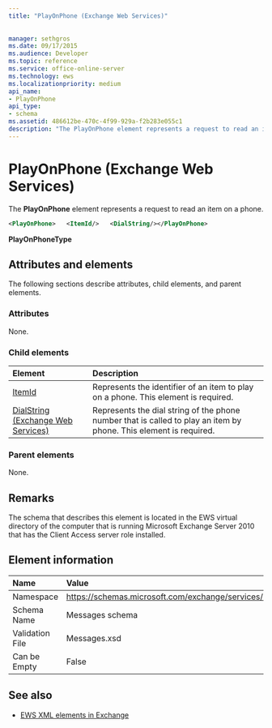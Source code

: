```yaml
---
title: "PlayOnPhone (Exchange Web Services)"
 
 
manager: sethgros
ms.date: 09/17/2015
ms.audience: Developer
ms.topic: reference
ms.service: office-online-server
ms.technology: ews
ms.localizationpriority: medium
api_name:
- PlayOnPhone
api_type:
- schema
ms.assetid: 486612be-470c-4f99-929a-f2b283e055c1
description: "The PlayOnPhone element represents a request to read an item on a phone."
---
```


# PlayOnPhone (Exchange Web Services)

The **PlayOnPhone** element represents a request to read an item on a phone. 
  
```xml
<PlayOnPhone>   <ItemId/>   <DialString/></PlayOnPhone>
```

 **PlayOnPhoneType**
## Attributes and elements

The following sections describe attributes, child elements, and parent elements.
  
### Attributes

None.
  
### Child elements

|**Element**|**Description**|
|:-----|:-----|
|[ItemId](itemid.md) <br/> |Represents the identifier of an item to play on a phone. This element is required.  <br/> |
|[DialString (Exchange Web Services)](dialstring-exchange-web-services.md) <br/> |Represents the dial string of the phone number that is called to play an item by phone. This element is required.  <br/> |
   
### Parent elements

None.
  
## Remarks

The schema that describes this element is located in the EWS virtual directory of the computer that is running Microsoft Exchange Server 2010 that has the Client Access server role installed.
  
## Element information

|**Name**|**Value**|
|:-----|:-----|
|Namespace  <br/> |https://schemas.microsoft.com/exchange/services/2006/messages  <br/> |
|Schema Name  <br/> |Messages schema  <br/> |
|Validation File  <br/> |Messages.xsd  <br/> |
|Can be Empty  <br/> |False  <br/> |
   
## See also



- [EWS XML elements in Exchange](ews-xml-elements-in-exchange.md)

